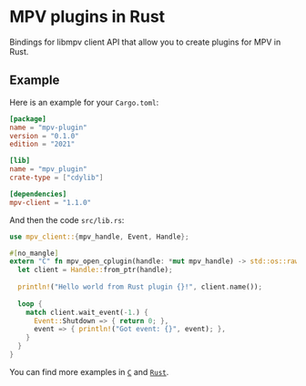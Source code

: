 # MPV plugins in Rust

Bindings for libmpv client API that allow you to create plugins for MPV in Rust.

## Example

Here is an example for your `Cargo.toml`:

```toml
[package]
name = "mpv-plugin"
version = "0.1.0"
edition = "2021"

[lib]
name = "mpv_plugin"
crate-type = ["cdylib"]

[dependencies]
mpv-client = "1.1.0"
```

And then the code `src/lib.rs`:

```rust
use mpv_client::{mpv_handle, Event, Handle};

#[no_mangle]
extern "C" fn mpv_open_cplugin(handle: *mut mpv_handle) -> std::os::raw::c_int {
  let client = Handle::from_ptr(handle);
  
  println!("Hello world from Rust plugin {}!", client.name());
  
  loop {
    match client.wait_event(-1.) {
      Event::Shutdown => { return 0; },
      event => { println!("Got event: {}", event); },
    }
  }
}
```

You can find more examples in [`C`](https://github.com/mpv-player/mpv-examples/tree/master/cplugins) and [`Rust`](https://github.com/TheCactusVert/mpv-sponsorblock).
